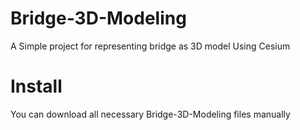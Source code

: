 # Bridge-3D-Modeling

A Simple project for representing bridge as 3D model Using Cesium

# Install
You can download all necessary Bridge-3D-Modeling files manually 


